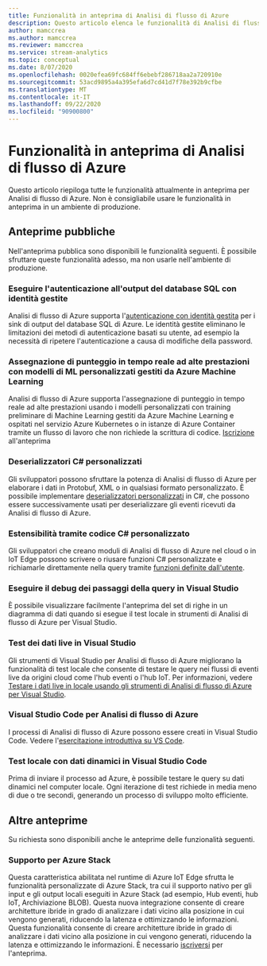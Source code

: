```yaml
---
title: Funzionalità in anteprima di Analisi di flusso di Azure
description: Questo articolo elenca le funzionalità di Analisi di flusso di Azure attualmente in anteprima.
author: mamccrea
ms.author: mamccrea
ms.reviewer: mamccrea
ms.service: stream-analytics
ms.topic: conceptual
ms.date: 8/07/2020
ms.openlocfilehash: 0020efea69fc684ff6ebebf286718aa2a720910e
ms.sourcegitcommit: 53acd9895a4a395efa6d7cd41d7f78e392b9cfbe
ms.translationtype: MT
ms.contentlocale: it-IT
ms.lasthandoff: 09/22/2020
ms.locfileid: "90900800"
---
```

# <a name="azure-stream-analytics-preview-features"></a>Funzionalità in anteprima di Analisi di flusso di Azure

Questo articolo riepiloga tutte le funzionalità attualmente in anteprima per Analisi di flusso di Azure. Non è consigliabile usare le funzionalità in anteprima in un ambiente di produzione.

## <a name="public-previews"></a>Anteprime pubbliche

Nell'anteprima pubblica sono disponibili le funzionalità seguenti. È possibile sfruttare queste funzionalità adesso, ma non usarle nell'ambiente di produzione.

### <a name="authenticate-to-sql-database-output-with-managed-identities"></a>Eseguire l'autenticazione all'output del database SQL con identità gestite

Analisi di flusso di Azure supporta l'[autenticazione con identità gestita](../active-directory/managed-identities-azure-resources/overview.md) per i sink di output del database SQL di Azure. Le identità gestite eliminano le limitazioni dei metodi di autenticazione basati su utente, ad esempio la necessità di ripetere l'autenticazione a causa di modifiche della password. 

### <a name="real-time-high-performance-scoring-with-custom-ml-models-managed-by-azure-machine-learning"></a>Assegnazione di punteggio in tempo reale ad alte prestazioni con modelli di ML personalizzati gestiti da Azure Machine Learning

Analisi di flusso di Azure supporta l'assegnazione di punteggio in tempo reale ad alte prestazioni usando i modelli personalizzati con training preliminare di Machine Learning gestiti da Azure Machine Learning e ospitati nel servizio Azure Kubernetes o in istanze di Azure Container tramite un flusso di lavoro che non richiede la scrittura di codice. [Iscrizione](https://aka.ms/asapreview1) all'anteprima

### <a name="c-custom-de-serializers"></a>Deserializzatori C# personalizzati
Gli sviluppatori possono sfruttare la potenza di Analisi di flusso di Azure per elaborare i dati in Protobuf, XML o in qualsiasi formato personalizzato. È possibile implementare [deserializzatori personalizzati](custom-deserializer-examples.md) in C#, che possono essere successivamente usati per deserializzare gli eventi ricevuti da Analisi di flusso di Azure.

### <a name="extensibility-with-c-custom-code"></a>Estensibilità tramite codice C# personalizzato

Gli sviluppatori che creano moduli di Analisi di flusso di Azure nel cloud o in IoT Edge possono scrivere o riusare funzioni C# personalizzate e richiamarle direttamente nella query tramite [funzioni definite dall'utente](stream-analytics-edge-csharp-udf-methods.md).

### <a name="debug-query-steps-in-visual-studio"></a>Eseguire il debug dei passaggi della query in Visual Studio

È possibile visualizzare facilmente l'anteprima del set di righe in un diagramma di dati quando si esegue il test locale in strumenti di Analisi di flusso di Azure per Visual Studio. 


### <a name="live-data-testing-in-visual-studio"></a>Test dei dati live in Visual Studio

Gli strumenti di Visual Studio per Analisi di flusso di Azure migliorano la funzionalità di test locale che consente di testare le query nei flussi di eventi live da origini cloud come l'hub eventi o l'hub IoT. Per informazioni, vedere [Testare i dati live in locale usando gli strumenti di Analisi di flusso di Azure per Visual Studio](stream-analytics-live-data-local-testing.md).

### <a name="visual-studio-code-for-azure-stream-analytics"></a>Visual Studio Code per Analisi di flusso di Azure

I processi di Analisi di flusso di Azure possono essere creati in Visual Studio Code. Vedere l'[esercitazione introduttiva su VS Code](https://docs.microsoft.com/azure/stream-analytics/quick-create-visual-studio-code).

### <a name="local-testing-with-live-data-in-visual-studio-code"></a>Test locale con dati dinamici in Visual Studio Code

Prima di inviare il processo ad Azure, è possibile testare le query su dati dinamici nel computer locale. Ogni iterazione di test richiede in media meno di due o tre secondi, generando un processo di sviluppo molto efficiente.

## <a name="other-previews"></a>Altre anteprime

Su richiesta sono disponibili anche le anteprime delle funzionalità seguenti.

### <a name="support-for-azure-stack"></a>Supporto per Azure Stack
Questa caratteristica abilitata nel runtime di Azure IoT Edge sfrutta le funzionalità personalizzate di Azure Stack, tra cui il supporto nativo per gli input e gli output locali eseguiti in Azure Stack (ad esempio, Hub eventi, hub IoT, Archiviazione BLOB). Questa nuova integrazione consente di creare architetture ibride in grado di analizzare i dati vicino alla posizione in cui vengono generati, riducendo la latenza e ottimizzando le informazioni.
Questa funzionalità consente di creare architetture ibride in grado di analizzare i dati vicino alla posizione in cui vengono generati, riducendo la latenza e ottimizzando le informazioni. È necessario [iscriversi](https://aka.ms/asapreview1) per l'anteprima.
